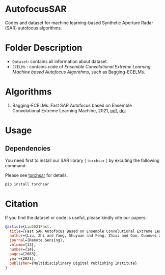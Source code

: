 # AutofocusSAR

Codes and dataset for machine learning-based Synthetic Aperture Radar (SAR) autofocus algorithms.

# Folder Description

- ``Dataset``: contains all information about dataset. 
- ``ECELMs`` : contains code of  *Ensemble Convolutional Extreme Learning Machine based Autofocus Algorithms*, such as Bagging-ECELMs.


# Algorithms

1. Bagging-ECELMs: Fast SAR Autofocus based on Ensemble Convolutional Extreme Learning Machine, 2021,  [pdf](https://www.mdpi.com/2072-4292/13/14/2683/pdf), [doi](https://www.mdpi.com/2072-4292/13/14/2683)


# Usage

## Dependencies

You need first to install our SAR library ( ``torchsar`` ) by excuting the following command:

Please see [torchsar](https://aisari.iridescent.ink/torchsar/) for details.

```bash
pip install torchsar
```

# Citation


If you find the dataset or code is useful, please kindly cite our papers:

```bib
@article{Liu2021Fast,
  title={Fast SAR Autofocus Based on Ensemble Convolutional Extreme Learning Machine},
  author={Liu, Zhi and Yang, Shuyuan and Feng, Zhixi and Gao, Quanwei and Wang, Min},
  journal={Remote Sensing},
  volume={13},
  number={14},
  pages={2683},
  year={2021},
  publisher={Multidisciplinary Digital Publishing Institute}
}
```



